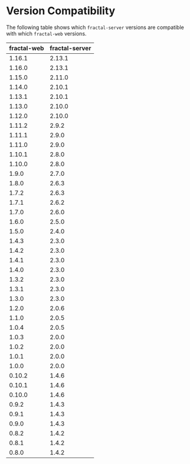 # Version Compatibility

The following table shows which `fractal-server` versions are compatible with which `fractal-web` versions.

| fractal-web | fractal-server |
|-------------|----------------|
| 1.16.1      | 2.13.1         |
| 1.16.0      | 2.13.1         |
| 1.15.0      | 2.11.0         |
| 1.14.0      | 2.10.1         |
| 1.13.1      | 2.10.1         |
| 1.13.0      | 2.10.0         |
| 1.12.0      | 2.10.0         |
| 1.11.2      | 2.9.2          |
| 1.11.1      | 2.9.0          |
| 1.11.0      | 2.9.0          |
| 1.10.1      | 2.8.0          |
| 1.10.0      | 2.8.0          |
| 1.9.0       | 2.7.0          |
| 1.8.0       | 2.6.3          |
| 1.7.2       | 2.6.3          |
| 1.7.1       | 2.6.2          |
| 1.7.0       | 2.6.0          |
| 1.6.0       | 2.5.0          |
| 1.5.0       | 2.4.0          |
| 1.4.3       | 2.3.0          |
| 1.4.2       | 2.3.0          |
| 1.4.1       | 2.3.0          |
| 1.4.0       | 2.3.0          |
| 1.3.2       | 2.3.0          |
| 1.3.1       | 2.3.0          |
| 1.3.0       | 2.3.0          |
| 1.2.0       | 2.0.6          |
| 1.1.0       | 2.0.5          |
| 1.0.4       | 2.0.5          |
| 1.0.3       | 2.0.0          |
| 1.0.2       | 2.0.0          |
| 1.0.1       | 2.0.0          |
| 1.0.0       | 2.0.0          |
| 0.10.2      | 1.4.6          |
| 0.10.1      | 1.4.6          |
| 0.10.0      | 1.4.6          |
| 0.9.2       | 1.4.3          |
| 0.9.1       | 1.4.3          |
| 0.9.0       | 1.4.3          |
| 0.8.2       | 1.4.2          |
| 0.8.1       | 1.4.2          |
| 0.8.0       | 1.4.2          |

